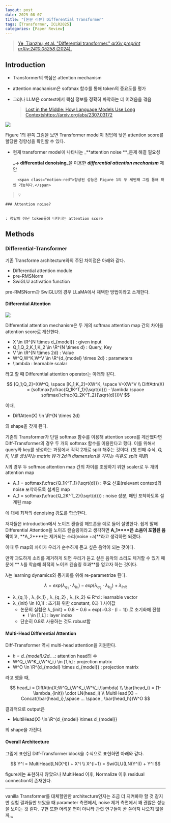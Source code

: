 ```yaml
---
layout: post
date: 2025-08-07
title: "[논문 리뷰] Differential Transformer"
tags: [Transformer, ICLR2025]
categories: [Paper Review]
---
```


> [Ye, Tianzhu, et al. "Differential transformer." ](https://arxiv.org/abs/2410.05258)[_arXiv preprint arXiv:2410.05258_](https://arxiv.org/abs/2410.05258)[ (2024).](https://arxiv.org/abs/2410.05258)



## Introduction

- Transformer의 핵심은 attention mechanism
- attention machanism은 softmax 함수를 통해 token의 중요도를 평가
- 그러나 LLM은 context에서 핵심 정보를 정확히 파악하는 데 어려움을 겪음

	> [Lost in the Middle: How Language Models Use Long Contextshttps://arxiv.org/abs/2307.03172](https://arxiv.org/abs/2307.03172)


![](https://prod-files-secure.s3.us-west-2.amazonaws.com/542b861c-36a8-4051-84e5-8804b6728dba/9083ea56-691a-4752-ae26-47f403431ac8/image.png?X-Amz-Algorithm=AWS4-HMAC-SHA256&X-Amz-Content-Sha256=UNSIGNED-PAYLOAD&X-Amz-Credential=ASIAZI2LB466XW4U54G4%2F20250929%2Fus-west-2%2Fs3%2Faws4_request&X-Amz-Date=20250929T140110Z&X-Amz-Expires=3600&X-Amz-Security-Token=IQoJb3JpZ2luX2VjEE0aCXVzLXdlc3QtMiJGMEQCIFhB8TWnt7MhjuEqLWv0L%2FJUcZfRBilq6FYnahgOITRwAiBaia6C35DmlzS54wPLG%2ByHMKiSxtGwevATuAfWhWn68CqIBAjW%2F%2F%2F%2F%2F%2F%2F%2F%2F%2F8BEAAaDDYzNzQyMzE4MzgwNSIMC%2B8aw3O0TZG9mMDyKtwD8cBz9IEfVt2q9zfnK%2FuFBATSxD%2BubsYhtieQyuGn5%2Bl6eyXL0fMvjC4UO50gB9iZKD6q%2F36UHKeNKvwZT6VC3KK4s9KelguVhDylzniBfdeyhilx64hyucHfar%2BNGnj0k%2BjqZgeW5f7Udssd0nfaED7oCWlghllnTfrNhqLBsPA%2BNjEPN2w4G40eiDa1zcpjN%2BV%2FvPMXELFZ6QNGdEXPaNx38N%2F9WizLJrQ%2BJfpSvaFB8mpe3gOxnswh7F9%2BYidbj9%2FSyGH3plOo6DLsxljkYh3v%2BktKOoirrgJIdbrWM1ts%2FuSU8BpCjnON5UoYqfDIwfT6yCs32%2FcW9sgr8bwqIYdYFF5DcogYgTAEELDlHzR%2BkTKU%2BQFLjheEFzVQ2J8xNwE0vh8FhKuMRUDw7vn0YWZF5gu37EUSI05a1pAYPyCy4I2wBUsvl5rN0I%2FfyvWs42X2J%2Ffj97nablCiXqLbT9L80b81sfXEB3btb65mUH5QlBV9cApF1ZXBA54CGPqyHG5LIUKgu%2FSKwIuUs8hYgC6M1e3ijB2yx1XOzrnCpdZ9xh9QkjiSPa03G7yLIpG2af7QkvErSxQKU8UPq1ai55P5ndRRAGwfGLQLThKT28d%2Bs%2Bg6%2FeaN%2BiNP6CQwkIbqxgY6pgFb8HyHDwprRNG8OM4T2Z34QamX1RSfIprhO9zdXrl0q5pya4GzrRoMMMP2v%2Fy4Pea5xKibX%2FLZB2tBxNKju5SV9LeIrGa2cvs8w3eU0K5bU4IYNI0YwtgyqPepIm5SOz0TwVYRRaO9w%2BBenM%2Fc5c64DNQIhUk0xs0SBkiCLvEZw%2BcIVFZoLQrnuKxlyaRBLEwUG7r6m%2FcIt7dGbpKfProBdwjJSnSE&X-Amz-Signature=169cabbfe1364242703fe2c8919b6dc08a114be5ca8ffdf0aa04b8f19f5ec654&X-Amz-SignedHeaders=host&x-amz-checksum-mode=ENABLED&x-id=GetObject)


Figure 1의 왼쪽 그림을 보면 Transformer model이 정답에 낮은 attention score를 할당한 경향성을 확인할 수 있다.

- 현재 transformer model에 나타나는 _**attention noise **_문제 해결 필요성

	_**→ differential denoising**_을 이용한 _**differential attention mechanism**_ 제안


		<span class="notion-red">향상된 성능은 Figure 1의 두 세번째 그림 통해 확인 가능하다.</span>


> 💡 


	### Attention noise?


	: 정답이 아닌 token들에 나타나는 attention score



## Methods



### Differential-Transformer


기존 Transforme architecture와의 주된 차이점은 아래와 같다.

- Differential attention module
- pre-RMSNorm
- SwiGLU activation function

pre-RMSNorm과 SwiGLU의 경우 LLaMA에서 채택한 방법이라고 소개한다.



#### Differential Attention


![](https://prod-files-secure.s3.us-west-2.amazonaws.com/542b861c-36a8-4051-84e5-8804b6728dba/116d70b2-1963-4810-9167-f4c7d8a06e8f/image.png?X-Amz-Algorithm=AWS4-HMAC-SHA256&X-Amz-Content-Sha256=UNSIGNED-PAYLOAD&X-Amz-Credential=ASIAZI2LB466XW4U54G4%2F20250929%2Fus-west-2%2Fs3%2Faws4_request&X-Amz-Date=20250929T140110Z&X-Amz-Expires=3600&X-Amz-Security-Token=IQoJb3JpZ2luX2VjEE0aCXVzLXdlc3QtMiJGMEQCIFhB8TWnt7MhjuEqLWv0L%2FJUcZfRBilq6FYnahgOITRwAiBaia6C35DmlzS54wPLG%2ByHMKiSxtGwevATuAfWhWn68CqIBAjW%2F%2F%2F%2F%2F%2F%2F%2F%2F%2F8BEAAaDDYzNzQyMzE4MzgwNSIMC%2B8aw3O0TZG9mMDyKtwD8cBz9IEfVt2q9zfnK%2FuFBATSxD%2BubsYhtieQyuGn5%2Bl6eyXL0fMvjC4UO50gB9iZKD6q%2F36UHKeNKvwZT6VC3KK4s9KelguVhDylzniBfdeyhilx64hyucHfar%2BNGnj0k%2BjqZgeW5f7Udssd0nfaED7oCWlghllnTfrNhqLBsPA%2BNjEPN2w4G40eiDa1zcpjN%2BV%2FvPMXELFZ6QNGdEXPaNx38N%2F9WizLJrQ%2BJfpSvaFB8mpe3gOxnswh7F9%2BYidbj9%2FSyGH3plOo6DLsxljkYh3v%2BktKOoirrgJIdbrWM1ts%2FuSU8BpCjnON5UoYqfDIwfT6yCs32%2FcW9sgr8bwqIYdYFF5DcogYgTAEELDlHzR%2BkTKU%2BQFLjheEFzVQ2J8xNwE0vh8FhKuMRUDw7vn0YWZF5gu37EUSI05a1pAYPyCy4I2wBUsvl5rN0I%2FfyvWs42X2J%2Ffj97nablCiXqLbT9L80b81sfXEB3btb65mUH5QlBV9cApF1ZXBA54CGPqyHG5LIUKgu%2FSKwIuUs8hYgC6M1e3ijB2yx1XOzrnCpdZ9xh9QkjiSPa03G7yLIpG2af7QkvErSxQKU8UPq1ai55P5ndRRAGwfGLQLThKT28d%2Bs%2Bg6%2FeaN%2BiNP6CQwkIbqxgY6pgFb8HyHDwprRNG8OM4T2Z34QamX1RSfIprhO9zdXrl0q5pya4GzrRoMMMP2v%2Fy4Pea5xKibX%2FLZB2tBxNKju5SV9LeIrGa2cvs8w3eU0K5bU4IYNI0YwtgyqPepIm5SOz0TwVYRRaO9w%2BBenM%2Fc5c64DNQIhUk0xs0SBkiCLvEZw%2BcIVFZoLQrnuKxlyaRBLEwUG7r6m%2FcIt7dGbpKfProBdwjJSnSE&X-Amz-Signature=461e87d60a4cdab7f15a7b1b28bd832afa732458f08bb0eeb746d5572473e084&X-Amz-SignedHeaders=host&x-amz-checksum-mode=ENABLED&x-id=GetObject)


Differential attention mechanism은 두 개의 softmax attention map 간의 차이를 attention score로 계산한다.

- X \in \R^{N \times d\_{model}} : given input
- Q\_1,Q\_2,K\_1,K\_2 \in \R^{N \times d} : Query, Key
- V \in \R^{N \times 2d} : Value
- W^Q,W^K,W^V \in \R^{d\_{model} \times 2d} : parameters
- \lambda : learnable scalar

라고 할 때 Differential attention operator는 아래와 같다.


$$
[Q_1;Q_2]=XW^Q, \space [K_1;K_2]=XW^K, \space V=XW^V \\
DiffAttn(X) = (softmax(\cfrac{Q_1K^T_1}{\sqrt{d}}) - \lambda \space softmax(\cfrac{Q_2K^T_2}{\sqrt{d}}))V
$$


이때,

- DiffAtten(X) \in \R^{N \times 2d}

의 shape을 갖게 된다.


기존의 Transformer가 단일 softmax 함수를 이용해 attention score를 계산했다면 Diff-Transformer의 경우 두 개의 softmax 함수를 이용한다고 했다. 이를 위해서 query와 key를 생성하는 과정에서 각각 2개로 split 해주는 것이다. <span class="notion-red">(첫 번째 수식, </span><span class="notion-red">_Q, K, V를 생성하는 matrix W가 2d의 dismension을 가지는 이유도 split 때문_</span><span class="notion-red">)</span>


 λ의 경우 두 softmax attention map 간의 차이를 조정하기 위한 scaler로 두 개의 attention map

- A\_1 = softmax(\cfrac{Q\_1K^T\_1}{\sqrt{d}}) : 주요 신호(relevant context)와 noise 포착하도록 설계된 map
- A\_1 = softmax(\cfrac{Q\_2K^T\_2}{\sqrt{d}}) : noise 성분, 패턴 포착하도록 설계된 map 

에 대해 최적의 denoising 강도를 학습한다.


저자들은 introduction에서 노이즈 캔슬링 헤드폰을 예로 들어 설명한다. 쉽게 말해 Differential Attention을 노이즈 캔슬링이라고 생각하면 **A\_1****은 소음이 포함된 음악**이고, **A\_2****는 제거되는 소리(noise +a)**라고 생각하면 되겠다. 


이때 두 map의 차이가 우리가 순수하게 듣고 싶은 음악이 되는 것이다. 


만약 과도하게 소리를 제거하게 되면 우리가 듣고 싶은 음악의 소리도 제거할 수 있기 때문에 ** λ를 학습해 최적의 노이즈 캔슬링 효과**를 얻고자 하는 것이다.


λ는 learning dynamics와 동기화를 위해 re-parametrize 된다.


$$
\lambda = exp(\lambda_{q_1} \cdot \lambda_{k_1}) - exp(\lambda_{q_2} \cdot \lambda_{k_2}) + \lambda_{init}
$$

- λ\_{q\_1} , λ\_{k\_1} , λ\_{q\_2} , λ\_{k\_2} ∈ R^d : learnable vector
- λ\_{init} \in (0,1) : 초기화 위한 constant, 0과 1 사이값
	- 논문의 실험은 λ\_{init} = 0.8 − 0.6 × exp(−0.3 · (l − 1)) 로 초기화해 진행
		- l \in [1,L] : layer index
	- 단순히 0.8로 사용하는 것도 robust함


#### **Multi-Head Differential Attention**


Diff-Transformer 역시 multi-head attention을 지원한다.

- _h = d\_{model}/2d__ _: attention head의 수
- W^Q\_i,W^K\_i,W^V\_i,i \in [1,h] : projection matrix
- W^O \in \R^{d\_{model} \times d\_{model}} : projection matrix

라고 했을 때,


$$
head_i = DiffAttn(X;W^Q_i,W^K_i,W^V_i,\lambda) \\
\bar{head_i} = (1-\lambda_{init}) \cdot LN(head_i) \\
MultiHead(X) = Concat(\bar{head_i},\space ... \space , \bar{head_h})W^O
$$


결과적으로 output은

- MultiHead(X) \in \R^{d\_{model} \times d\_{model}}

의 shape을 가진다.



#### Overall Architecture


그림에 표현된 Diff-Transformer block을 수식으로 표현하면 아래와 같다.


$$
Y^l = MultiHead(LN(X^l)) + X^l \\
X^{l+1} = SwiGLU(LN(Y^l)) + Y^l
$$


figure에는 표현하지 않았으나 MultiHead 이후, Normalize 이후 residual connection이 존재한다.


---


vanilla Transformer를 대체할만한 architecture인지는 조금 더 지켜봐야 할 것 같지만 실험 결과들만 보았을 때 parameter 측면에서, noise 제거 측면에서 꽤 괜찮은 성능을 보이는 것 같다. 구현 또한 어려운 편이 아니라 관련 연구들이 곧 쏟아져 나오지 않을까,,,

